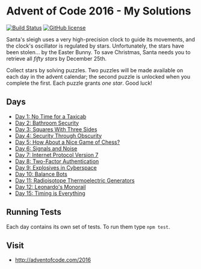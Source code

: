 # Advent of Code 2016 - My Solutions
[![Build Status](https://travis-ci.org/mariotacke/advent-of-code-2016.svg?branch=master)](https://travis-ci.org/mariotacke/advent-of-code-2016) [![GitHub license](https://img.shields.io/badge/license-MIT-blue.svg)](https://raw.githubusercontent.com/mariotacke/advent-of-code-2016/master/LICENSE)

Santa's sleigh uses a very high-precision clock to guide its movements, and the clock's oscillator is regulated by stars. Unfortunately, the stars have been stolen... by the Easter Bunny. To save Christmas, Santa needs you to retrieve all *fifty stars* by December 25th.

Collect stars by solving puzzles. Two puzzles will be made available on each day in the advent calendar; the second puzzle is unlocked when you complete the first. Each puzzle grants *one star*. Good luck!

## Days

- [Day 1: No Time for a Taxicab](day-01-no-time-for-a-taxicab/)
- [Day 2: Bathroom Security](day-02-bathroom-security/)
- [Day 3: Squares With Three Sides](day-03-squares-with-three-sides/)
- [Day 4: Security Through Obscurity](day-04-security-through-obscurity/)
- [Day 5: How About a Nice Game of Chess?](day-05-how-about-a-nice-game-of-chess/)
- [Day 6: Signals and Noise](day-06-signals-and-noise/)
- [Day 7: Internet Protocol Version 7](day-07-internet-protocol-version-7/)
- [Day 8: Two-Factor Authentication](day-08-two-factor-authentication/)
- [Day 9: Explosives in Cyberspace](day-09-explosives-in-cyberspace/)
- [Day 10: Balance Bots](day-10-balance-bots/)
- [Day 11: Radioisotope Thermoelectric Generators](day-11-radioisotope-thermoelectric-generators/)
- [Day 12: Leonardo's Monorail](day-12-leonardos-monorail/)
- [Day 15: Timing is Everything](day-15-timing-is-everything/)

## Running Tests

Each day contains its own set of tests. To run them type `npm test`.

## Visit
- http://adventofcode.com/2016
